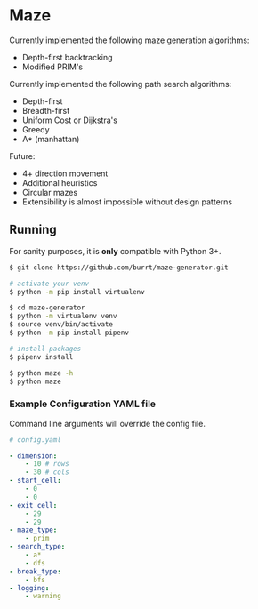 # Maze

Currently implemented the following maze generation algorithms:

* Depth-first backtracking
* Modified PRIM's

Currently implemented the following path search algorithms:

* Depth-first
* Breadth-first
* Uniform Cost or Dijkstra's
* Greedy
* A* (manhattan)

Future:

* 4+ direction movement
* Additional heuristics
* Circular mazes
* Extensibility is almost impossible without design patterns

## Running

For sanity purposes, it is **only** compatible with Python 3+.

```bash
$ git clone https://github.com/burrt/maze-generator.git

# activate your venv
$ python -m pip install virtualenv

$ cd maze-generator
$ python -m virtualenv venv
$ source venv/bin/activate
$ python -m pip install pipenv

# install packages
$ pipenv install

$ python maze -h
$ python maze
```

### Example Configuration YAML file

Command line arguments will override the config file.

```yaml
# config.yaml

- dimension:
    - 10 # rows
    - 30 # cols
- start_cell:
    - 0
    - 0
- exit_cell:
    - 29
    - 29
- maze_type:
    - prim
- search_type:
    - a*
    - dfs
- break_type:
    - bfs
- logging:
    - warning
```
